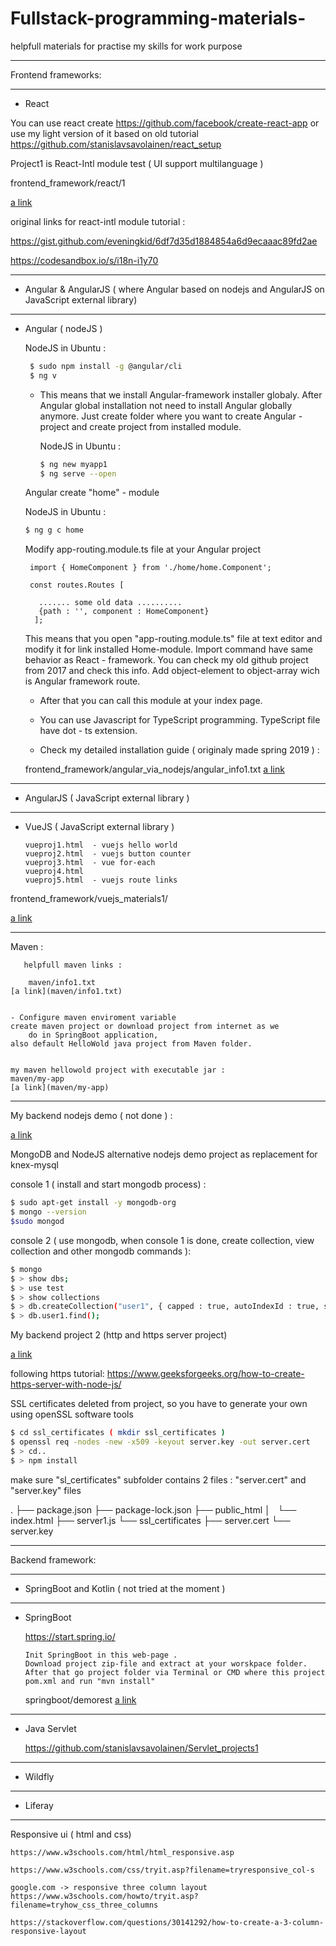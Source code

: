 # Fullstack-programming-materials-
helpfull materials for practise my skills for work purpose


--------------------------------------------------------------------------


Frontend frameworks:

--------------------

- React

You can use react create https://github.com/facebook/create-react-app
or use my light version of it based on old tutorial https://github.com/stanislavsavolainen/react_setup



Project1 is React-Intl module test ( UI support multilanguage ) 

frontend_framework/react/1

[a link](frontend_framework/react/1)


original links for react-intl module tutorial : 

https://gist.github.com/eveningkid/6df7d35d1884854a6d9ecaaac89fd2ae

https://codesandbox.io/s/i18n-i1y70


--------------------

- Angular & AngularJS   ( where Angular based on nodejs and AngularJS on JavaScript external library)

--------------------

- Angular ( nodeJS )

	NodeJS in Ubuntu  : 
	```sh
	 $ sudo npm install -g @angular/cli
	 $ ng v
	```

  - This means that we install Angular-framework installer globaly. After Angular global installation
   not need to install Angular globally anymore. Just create folder where you want to create Angular - project and create project
   from installed module.  
    
    NodeJS in Ubuntu  :
    ```sh
    $ ng new myapp1
    $ ng serve --open
    ```

   Angular create "home" - module
   
    NodeJS in Ubuntu  :
    ```sh
    $ ng g c home
    ```
    Modify app-routing.module.ts file at your Angular project

    ```
     import { HomeComponent } from './home/home.Component';
      
     const routes.Routes [

       ....... some old data ..........
       {path : '', component : HomeComponent}
      ];

    ```
    This means that you open "app-routing.module.ts" file at text editor and modify it for link installed Home-module.
    Import command have same behavior as React - framework. You can check my old github project from 2017 and check this info.
    Add object-element to object-array wich is Angular framework route. 
   
    - After that you can call this module at your index page.
    
    - You can use Javascript for TypeScript programming. TypeScript file have dot - ts extension. 

    - Check my detailed installation guide ( originaly made spring 2019 ) :	

     frontend_framework/angular_via_nodejs/angular_info1.txt
	[a link](frontend_framework/angular_via_nodejs/angular_info1.txt)	


--------------------

- AngularJS ( JavaScript external library )


--------------------

- VueJS ( JavaScript external library )
     ```
     vueproj1.html  - vuejs hello world
     vueproj2.html  - vuejs button counter
     vueproj3.html  - vue for-each 
     vueproj4.html
     vueproj5.html  - vuejs route links

    ```

frontend_framework/vuejs_materials1/

[a link](frontend_framework/vuejs_materials1/)

--------------------------------------------------------------------------

   Maven :   

       helpfull maven links : 
         
        maven/info1.txt
	[a link](maven/info1.txt)


	- Configure maven enviroment variable
	create maven project or download project from internet as we 
        do in SpringBoot application, 
	also default HelloWold java project from Maven folder.
        
      
	my maven hellowold project with executable jar :
	maven/my-app
	[a link](maven/my-app)

       

--------------------------------------------------------------------------

My backend nodejs demo ( not done ) :

[a link](backend/nodejs_proj1/)


MongoDB and NodeJS alternative nodejs demo project as replacement for knex-mysql

console 1 ( install and start mongodb process) :

```sh 
$ sudo apt-get install -y mongodb-org
$ mongo --version
$sudo mongod
```
 
console 2  ( use mongodb, when console 1 is done, create collection, view collection and other mongodb commands ):

```sh 
$ mongo
$ > show dbs;
$ > use test
$ > show collections
$ > db.createCollection("user1", { capped : true, autoIndexId : true, size: 6142800, max : 10000 } )
$ > db.user1.find();
```


My backend project 2 (http and https server project)

[a link](backend2/)

following https tutorial:
https://www.geeksforgeeks.org/how-to-create-https-server-with-node-js/

SSL certificates deleted from project, so you have to generate your own using openSSL software tools

```sh 
$ cd ssl_certificates ( mkdir ssl_certificates )
$ openssl req -nodes -new -x509 -keyout server.key -out server.cert
$ > cd..
$ > npm install
```
make sure "sl_certificates" subfolder contains 2 files : "server.cert" and "server.key" files 

.
├── package.json
├── package-lock.json
├── public_html
│   └── index.html
├── server1.js
└── ssl_certificates
    ├── server.cert
    └── server.key

--------------------------------------------------------------------------


Backend framework:


--------------------
- SpringBoot and Kotlin ( not tried at the moment )

--------------------

- SpringBoot

    https://start.spring.io/

    ```	
    Init SpringBoot in this web-page . 
    Download project zip-file and extract at your worskpace folder. 
    After that go project folder via Terminal or CMD where this project pom.xml and run "mvn install" 
    ```
    springboot/demorest
	[a link](springboot/demorest1)

--------------------

- Java Servlet
   
    https://github.com/stanislavsavolainen/Servlet_projects1
    

--------------------

- Wildfly

--------------------

- Liferay



--------------------------------------------------------------------------

Responsive ui ( html and css)

```
https://www.w3schools.com/html/html_responsive.asp

https://www.w3schools.com/css/tryit.asp?filename=tryresponsive_col-s

google.com -> responsive three column layout
https://www.w3schools.com/howto/tryit.asp?filename=tryhow_css_three_columns

https://stackoverflow.com/questions/30141292/how-to-create-a-3-column-responsive-layout
```
   
    